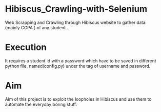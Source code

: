 # Hibiscus_Crawling-with-Selenium
Web Scrapping and Crawling through Hibiscus website to gather data (mainly CGPA ) of any student .
# Execution
It requires a student id with a password which have to be saved in different python file. named(config.py) under the tag of username and password.
# Aim 
Aim of this project is to exploit the loopholes in Hibiscus and use them to automate the everyday boring stuff.
